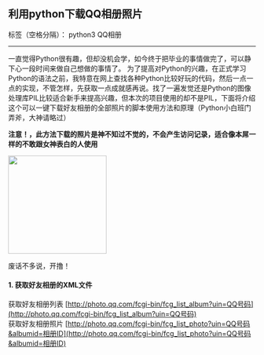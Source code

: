 ## 利用python下载QQ相册照片

标签（空格分隔）： python3 QQ相册

---

一直觉得Python很有趣，但却没机会学，如今终于把毕业的事情做完了，可以静下心一段时间来做自己想做的事情了。
为了提高对Python的兴趣，在正式学习Python的语法之前，我特意在网上查找各种Python比较好玩的代码，然后一点一点的实现，不管怎样，先获取一点成就感再说。找了一遍发觉还是Python的图像处理库PIL比较适合新手来提高兴趣，但本次的项目使用的却不是PIL，下面将介绍这个可以一键下载好友相册的全部照片的脚本使用方法和原理（Python小白班门弄斧，大神请略过）  

**注意！，此方法下载的照片是神不知过不觉的，不会产生访问记录，适合像本屌一样的不敢跟女神表白的人使用**

<div align=left><img width="200" src="https://github.com/Songyang2017/download_qq_album/blob/master/images/v2-2c30710aa2c17134e658a9b18605ed2d_r.jpg?raw=true"/></div> 

废话不多说，开撸！

#### 1. 获取好友相册的XML文件
获取好友相册列表  [http://photo.qq.com/fcgi-bin/fcg_list_album?uin=QQ号码](http://photo.qq.com/fcgi-bin/fcg_list_album?uin=QQ号码)  
获取好友相册照片  [http://photo.qq.com/fcgi-bin/fcg_list_photo?uin=QQ号码&albumid=相册ID](http://photo.qq.com/fcgi-bin/fcg_list_photo?uin=QQ号码&albumid=相册ID)
